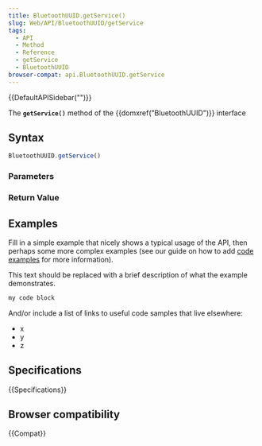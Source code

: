 ```yaml
---
title: BluetoothUUID.getService()
slug: Web/API/BluetoothUUID/getService
tags:
  - API
  - Method
  - Reference
  - getService
  - BluetoothUUID
browser-compat: api.BluetoothUUID.getService
---
```

{{DefaultAPISidebar("")}}

The **`getService()`** method of the {{domxref("BluetoothUUID")}} interface 

## Syntax

```js
BluetoothUUID.getService()
```

### Parameters



### Return Value



## Examples

Fill in a simple example that nicely shows a typical usage of the API, then perhaps some more complex examples (see our guide on how to add [code examples](/en-US/docs/MDN/Contribute/Structures/Code_examples) for more information).

This text should be replaced with a brief description of what the example demonstrates.

```js
my code block
```

And/or include a list of links to useful code samples that live elsewhere:

*   x
*   y
*   z

## Specifications

{{Specifications}}

## Browser compatibility

{{Compat}}

